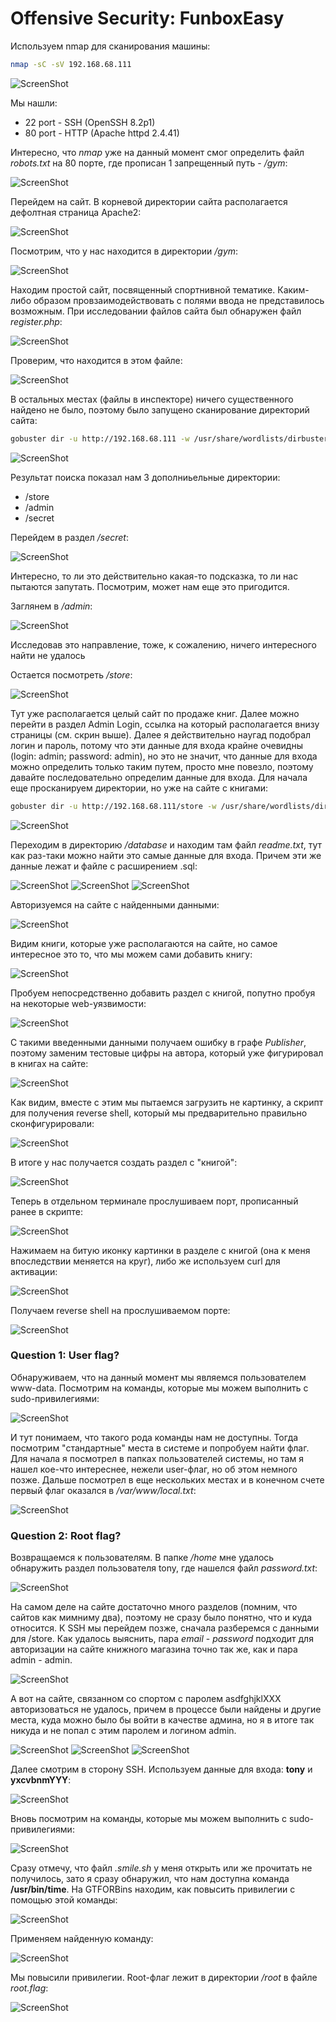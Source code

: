 # Offensive Security: FunboxEasy

Используем nmap для сканирования машины:
```sh
nmap -sC -sV 192.168.68.111
```
![ScreenShot](screenshots/1.png)

Мы нашли:
- 22 port - SSH (OpenSSH 8.2p1)
- 80 port - HTTP (Apache httpd 2.4.41)

Интересно, что *nmap* уже на данный момент смог определить файл *robots.txt* на 80 порте, где прописан 1 запрещенный путь - */gym*:

![ScreenShot](screenshots/2.png)

Перейдем на сайт. В корневой директории сайта располагается дефолтная страница Apache2:

![ScreenShot](screenshots/3.png)

Посмотрим, что у нас находится в директории */gym*:

![ScreenShot](screenshots/4.png)

Находим простой сайт, посвященный спортнивной тематике. Каким-либо образом провзаимодействовать с полями ввода не представилось возможным. При исследовании файлов сайта был обнаружен файл *register.php*:

![ScreenShot](screenshots/5.png)

Проверим, что находится в этом файле:

![ScreenShot](screenshots/6.png)

В остальных местах (файлы в инспекторе) ничего существенного найдено не было, поэтому было запущено сканирование директорий сайта:
```sh
gobuster dir -u http://192.168.68.111 -w /usr/share/wordlists/dirbuster/directory-list-2.3-medium.txt
```
![ScreenShot](screenshots/7.png)

Результат поиска показал нам 3 дополниьельные директории:
- /store
- /admin
- /secret

Перейдем в раздел */secret*:

![ScreenShot](screenshots/8.png)

Интересно, то ли это действительно какая-то подсказка, то ли нас пытаются запутать. Посмотрим, может нам еще это пригодится.

Заглянем в */admin*:

![ScreenShot](screenshots/9.png)

Исследовав это направление, тоже, к сожалению, ничего интересного найти не удалось

Остается посмотреть */store*:

![ScreenShot](screenshots/10.png)

Тут уже располагается целый сайт по продаже книг. Далее можно перейти в раздел Admin Login, ссылка на который располагается внизу страницы (см. скрин выше). Далее я действительно наугад подобрал логин и пароль, потому что эти данные для входа крайне очевидны (login: admin; password: admin), но это не значит, что данные для входа можно определить только таким путем, просто мне повезло, поэтому давайте последовательно определим данные для входа. Для начала еще просканируем директории, но уже на сайте с книгами: 
```sh
gobuster dir -u http://192.168.68.111/store -w /usr/share/wordlists/dirbuster/directory-list-2.3-medium.txt
```

![ScreenShot](screenshots/11.png)

Переходим в директорию */database* и находим там файл *readme.txt*, тут как раз-таки можно найти это самые данные для входа. Причем эти же данные лежат и файле с расширением .sql:

![ScreenShot](screenshots/12.png)
![ScreenShot](screenshots/13.png)
![ScreenShot](screenshots/14.png)

Авторизуемся на сайте с найденными данными:

![ScreenShot](screenshots/15.png)

Видим книги, которые уже располагаются на сайте, но самое интересное это то, что мы можем сами добавить книгу:

![ScreenShot](screenshots/16.png)

Пробуем непосредственно добавить раздел с книгой, попутно пробуя на некоторые web-уязвимости:

![ScreenShot](screenshots/17.png)

С такими введенными данными получаем ошибку в графе *Publisher*, поэтому заменим тестовые цифры на автора, который уже фигурировал в книгах на сайте:

![ScreenShot](screenshots/18.png)

Как видим, вместе с этим мы пытаемся загрузить не картинку, а скрипт для получения reverse shell, который мы предварительно правильно сконфигурировали:

![ScreenShot](screenshots/19.png)

В итоге у нас получается создать раздел с "книгой":

![ScreenShot](screenshots/20.png)

Теперь в отдельном терминале прослушиваем порт, прописанный ранее в скрипте:

![ScreenShot](screenshots/21.png)

Нажимаем на битую иконку картинки в разделе с книгой (она к меня впоследствии меняется на круг), либо же используем curl для активации:

![ScreenShot](screenshots/22.png)

Получаем reverse shell на прослушиваемом порте:

![ScreenShot](screenshots/23.png)

### Question 1: User flag?
Обнаруживаем, что на данный момент мы являемся пользователем www-data. Посмотрим на команды, которые мы можем выполнить с sudo-привилегиями:

![ScreenShot](screenshots/24.png)

И тут понимаем, что такого рода команды нам не доступны. Тогда посмотрим "стандартные" места в системе и попробуем найти флаг. Для начала я посмотрел в папках пользователей системы, но там я нашел кое-что интереснее, нежели user-флаг, но об этом немного позже. Дальше посмотрел в еще нескольких местах и в конечном счете первый флаг оказался в */var/www/local.txt*:

![ScreenShot](screenshots/25.png)

### Question 2: Root flag?
Возвращаемся к пользователям. В папке */home* мне удалось обнаружить раздел пользователя tony, где нашелся файл *password.txt*:

![ScreenShot](screenshots/26.png)

На самом деле на сайте достаточно много разделов (помним, что сайтов как мимниму два), поэтому не сразу было понятно, что и куда относится. К SSH мы перейдем позже, сначала разберемся с данными для /store. Как удалось выяснить, пара *email* - *password* подходит для авторизации на сайте книжного магазина точно так же, как и пара admin - admin.

![ScreenShot](screenshots/27.png)

А вот на сайте, связанном со спортом с паролем asdfghjklXXX авторизоваться не удалось, причем в процессе были найдены и другие места, куда можно было бы войти в качестве админа, но я в итоге так никуда и не попал с этим паролем и логином admin. 

![ScreenShot](screenshots/28.png)
![ScreenShot](screenshots/29.png)
![ScreenShot](screenshots/30.png)

Далее смотрим в сторону SSH. Используем данные для входа: **tony** и **yxcvbnmYYY**:

![ScreenShot](screenshots/31.png)

Вновь посмотрим на команды, которые мы можем выполнить с sudo-привилегиями:

![ScreenShot](screenshots/32.png)

Сразу отмечу, что файл *.smile.sh* у меня открыть или же прочитать не получилось, зато я сразу обнаружил, что нам доступна команда **/usr/bin/time**. На GTFORBins находим, как повысить привилегии с помощью этой команды:

![ScreenShot](screenshots/33.png)

Применяем найденную команду:

![ScreenShot](screenshots/34.png)

Мы повысили привилегии. Root-флаг лежит в директории */root* в файле *root.flag*:

![ScreenShot](screenshots/35.png)
